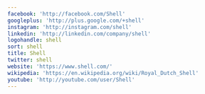 ```yaml
---
facebook: 'http://facebook.com/Shell'
googleplus: 'http://plus.google.com/+shell'
instagram: 'http://instagram.com/shell'
linkedin: 'http://linkedin.com/company/shell'
logohandle: shell
sort: shell
title: Shell
twitter: shell
website: 'https://www.shell.com/'
wikipedia: 'https://en.wikipedia.org/wiki/Royal_Dutch_Shell'
youtube: 'http://youtube.com/user/Shell'
---
```

